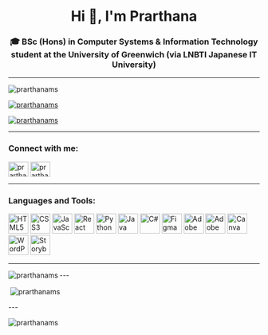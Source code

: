 <h1 align="center">Hi 👋, I'm Prarthana</h1>
<h3 align="center">🎓 BSc (Hons) in Computer Systems & Information Technology student at the University of Greenwich (via LNBTI Japanese IT University)</h3>

---

<p align="left"> <img src="https://komarev.com/ghpvc/?username=prarthanams&label=Profile%20views&color=0e75b6&style=flat" alt="prarthanams" /> </p>

<p align="left"> <a href="https://github.com/ryo-ma/github-profile-trophy"><img src="https://github-profile-trophy.vercel.app/?username=prarthanams" alt="prarthanams" /></a> </p>

<p align="left"> <a href="https://twitter.com/prarthanams" target="blank"><img src="https://img.shields.io/twitter/follow/prarthanams?logo=twitter&style=for-the-badge" alt="prarthanams" /></a> </p>

---

<h3 align="left">Connect with me:</h3>
<p align="left">
<a href="https://twitter.com/prarthanams" target="blank"><img align="center" src="https://raw.githubusercontent.com/rahuldkjain/github-profile-readme-generator/master/src/images/icons/Social/twitter.svg" alt="prarthanams" height="30" width="40" /></a>
<a href="https://linkedin.com/in/prarthanams" target="blank"><img align="center" src="https://raw.githubusercontent.com/rahuldkjain/github-profile-readme-generator/master/src/images/icons/Social/linked-in-alt.svg" alt="prarthanams" height="30" width="40" /></a>
</p>

---

<h3 align="left">Languages and Tools:</h3>
<p align="left">
<img src="https://cdn.jsdelivr.net/gh/devicons/devicon/icons/html5/html5-original.svg" alt="HTML5" width="40" height="40"/>
<img src="https://cdn.jsdelivr.net/gh/devicons/devicon/icons/css3/css3-original.svg" alt="CSS3" width="40" height="40"/>
<img src="https://cdn.jsdelivr.net/gh/devicons/devicon/icons/javascript/javascript-original.svg" alt="JavaScript" width="40" height="40"/>
<img src="https://cdn.jsdelivr.net/gh/devicons/devicon/icons/react/react-original.svg" alt="React" width="40" height="40"/>
<img src="https://cdn.jsdelivr.net/gh/devicons/devicon/icons/python/python-original.svg" alt="Python" width="40" height="40"/>
<img src="https://cdn.jsdelivr.net/gh/devicons/devicon/icons/java/java-original.svg" alt="Java" width="40" height="40"/>
<img src="https://cdn.jsdelivr.net/gh/devicons/devicon/icons/csharp/csharp-original.svg" alt="C#" width="40" height="40"/>
<img src="https://cdn.jsdelivr.net/gh/devicons/devicon/icons/figma/figma-original.svg" alt="Figma" width="40" height="40"/>
<img src="https://cdn.jsdelivr.net/gh/devicons/devicon/icons/photoshop/photoshop-plain.svg" alt="Adobe Photoshop" width="40" height="40"/>
<img src="https://cdn.jsdelivr.net/gh/devicons/devicon/icons/illustrator/illustrator-plain.svg" alt="Adobe Illustrator" width="40" height="40"/>
<img src="https://cdn.jsdelivr.net/gh/devicons/devicon/icons/canva/canva-original.svg" alt="Canva" width="40" height="40"/>
<img src="https://cdn.jsdelivr.net/gh/devicons/devicon/icons/wordpress/wordpress-plain.svg" alt="WordPress" width="40" height="40"/>
<img src="https://cdn.jsdelivr.net/gh/devicons/devicon/icons/storybook/storybook-original.svg" alt="Storybook" width="40" height="40"/>
</p>

---

<p><img align="left" src="https://github-readme-stats.vercel.app/api/top-langs?username=prarthanams&show_icons=true&locale=en&layout=compact" alt="prarthanams" /></p>
---
<p>&nbsp;<img align="center" src="https://github-readme-stats.vercel.app/api?username=prarthanams&show_icons=true&locale=en" alt="prarthanams" /></p>
---
<p><img align="center" src="https://github-readme-streak-stats.herokuapp.com/?user=prarthanams&" alt="prarthanams" /></p>
